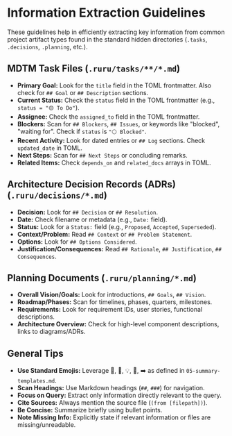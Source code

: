 # Information Extraction Guidelines

These guidelines help in efficiently extracting key information from common project artifact types found in the standard hidden directories (`.tasks`, `.decisions`, `.planning`, etc.).

## MDTM Task Files (`.ruru/tasks/**/*.md`)

*   **Primary Goal:** Look for the `title` field in the TOML frontmatter. Also check for `## Goal` or `## Description` sections.
*   **Current Status:** Check the `status` field in the TOML frontmatter (e.g., `status = "🟡 To Do"`).
*   **Assignee:** Check the `assigned_to` field in the TOML frontmatter.
*   **Blockers:** Scan for `## Blockers`, `## Issues`, or keywords like "blocked", "waiting for". Check if `status` is `"⚪ Blocked"`.
*   **Recent Activity:** Look for dated entries or `## Log` sections. Check `updated_date` in TOML.
*   **Next Steps:** Scan for `## Next Steps` or concluding remarks.
*   **Related Items:** Check `depends_on` and `related_docs` arrays in TOML.

## Architecture Decision Records (ADRs) (`.ruru/decisions/*.md`)

*   **Decision:** Look for `## Decision` or `## Resolution`.
*   **Date:** Check filename or metadata (e.g., `Date:` field).
*   **Status:** Look for a `Status:` field (e.g., `Proposed`, `Accepted`, `Superseded`).
*   **Context/Problem:** Read `## Context` or `## Problem Statement`.
*   **Options:** Look for `## Options Considered`.
*   **Justification/Consequences:** Read `## Rationale`, `## Justification`, `## Consequences`.

## Planning Documents (`.ruru/planning/*.md`)

*   **Overall Vision/Goals:** Look for introductions, `## Goals`, `## Vision`.
*   **Roadmap/Phases:** Scan for timelines, phases, quarters, milestones.
*   **Requirements:** Look for requirement IDs, user stories, functional descriptions.
*   **Architecture Overview:** Check for high-level component descriptions, links to diagrams/ADRs.

## General Tips

*   **Use Standard Emojis:** Leverage 🎯, 📄, 💡, 🧱, ➡️ as defined in `05-summary-templates.md`.
*   **Scan Headings:** Use Markdown headings (`##`, `###`) for navigation.
*   **Focus on Query:** Extract only information directly relevant to the query.
*   **Cite Sources:** Always mention the source file (`(from [filepath])`).
*   **Be Concise:** Summarize briefly using bullet points.
*   **Note Missing Info:** Explicitly state if relevant information or files are missing/unreadable.